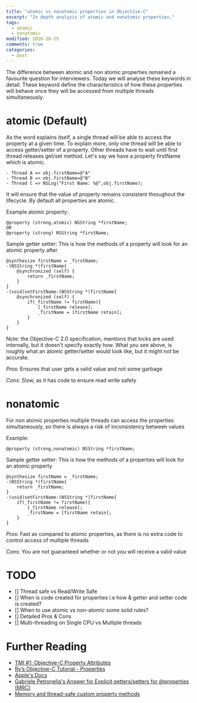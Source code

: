 ```yaml
---
title: "atomic vs nonatomic properties in Objective-C"
excerpt: "In depth analysis of atomic and nonatomic properties."
tags: 
  - atomic
  - nonatomic
modified: 2016-10-25
comments: true
categories:
  - post
---
```


The difference between atomic and non atomic properties remained a favourite question for interviewers. Today we will analyse these keywords in detail. These keyword define the characteristics of how these properties will behave once they will be accessed from multiple threads simultaneously.


# atomic (Default)
As the word explains itself, a single thread will be able to access the property at a given time. To explain more, only one thread will be able to access getter/setter of a property. Other threads have to wait until first thread releases get/set method. Let's say we have a property firstName which is atomic. 

~~~ shell
- Thread A => obj.firstName=@"A"
- Thread B => obj.firstName=@"B"
- Thread C => NSLog("First Name: %@",obj.firstName);
~~~ 

It will ensure that the value of property remains consistent throughout the lifecycle. By default all properties are atomic.

Example atomic property:

~~~ shell
@property (strong,atomic) NSString *firstName;
OR
@property (strong) NSString *firstName;
~~~ 


Sample getter setter:
This is how the methods of a property will look for an atomic property after 

~~~ shell
@synthesize firstName = _firstName;
-(NSString *)firstName{
    @synchronized (self) {
        return _firstName;
    }
}
-(void)setFirstName:(NSString *)firstName{
    @synchronized (self) {
        if(_firstName != firstName){
            [_firstName release];
            _firstName = [firstName retain];
        }
    }
}
~~~
Note: the Objective-C 2.0 specification, mentions that locks are used internally, but it doesn't specify exactly how. What you see above, is roughly what an atomic getter/setter would look like, but it might not be accurate.

*Pros:* Ensures that user gets a valid value and not some garbage

*Cons:* Slow, as it has code to ensure read write safety



# nonatomic
For non atomic properties multiple threads can access the properties simultaneously, so there is always a risk of inconsistency between values

Example:

~~~ shell
@property (strong,nonatomic) NSString *firstName;
~~~ 

Sample getter setter:
This is how the methods of a properties will look for an atomic property

~~~ shell
@synthesize firstName = _firstName;
-(NSString *)firstName{
    return _firstName;
}
-(void)setFirstName:(NSString *)firstName{
    if(_firstName != firstName){
        [_firstName release];
        _firstName = [firstName retain];
    }
}

~~~ 
*Pros:* Fast as compared to atomic properties, as there is no extra code to control access of multiple threads

*Cons:* You are not guaranteed whether or not you will receive a valid value

# TODO
- [] Thread safe vs Read/Write Safe
- [] When is code created for properties i.e how & getter and setter code is created?
- [] When to use atomic vs non-atomic some solid rules?
- [] Detailed Pros & Cons
- [] Multi-threading on Single CPU vs Multiple threads

# Further Reading
- [TMI #1: Objective-C Property Attributes](https://realm.io/news/tmi-objective-c-property-attributes/)
- [Ry’s Objective-C Tutorial - Properties](http://rypress.com/tutorials/objective-c/properties)
- [Apple's Docs](https://developer.apple.com/library/content/documentation/Cocoa/Conceptual/ProgrammingWithObjectiveC/EncapsulatingData/EncapsulatingData.html)
- [Gabriele Petronella's Answer for Explicit getters/setters for @properties (MRC)](http://stackoverflow.com/a/21802205/800848)
- [Memory and thread-safe custom property methods](http://www.cocoawithlove.com/2009/10/memory-and-thread-safe-custom-property.html)

